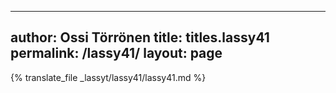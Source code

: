 
---
author: Ossi Törrönen
title: titles.lassy41
permalink: /lassy41/
layout: page
---
{% translate_file _lassyt/lassy41/lassy41.md %}